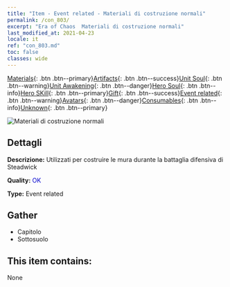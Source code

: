 ```yaml
---
title: "Item - Event related - Materiali di costruzione normali"
permalink: /con_803/
excerpt: "Era of Chaos  Materiali di costruzione normali"
last_modified_at: 2021-04-23
locale: it
ref: "con_803.md"
toc: false
classes: wide
---
```

 [Materials](/ItemsIT/){: .btn .btn--primary}[Artifacts](/ItemsIT/Artifacts/){: .btn .btn--success}[Unit Soul](/ItemsIT/UnitSoul/){: .btn .btn--warning}[Unit Awakening](/ItemsIT/UnitAwakening/){: .btn .btn--danger}[Hero Soul](/ItemsIT/HeroSoul/){: .btn .btn--info}[Hero SKill](/ItemsIT/HeroSkill/){: .btn .btn--primary}[Gift](/ItemsIT/Gift/){: .btn .btn--success}[Event related](/ItemsIT/Events/){: .btn .btn--warning}[Avatars](/ItemsIT/Avatars/){: .btn .btn--danger}[Consumables](/ItemsIT/Consumables/){: .btn .btn--info}[Unknown](/ItemsIT/Unknown/){: .btn .btn--primary}

 ![Materiali di costruzione normali](/images/t/i_3061.png)

## Dettagli
 **Descrizione:** Utilizzati per costruire le mura durante la battaglia difensiva di Steadwick

 **Quality:** <span style="color: #0000CD">OK</span>

 **Type:** Event related

## Gather

*    Capitolo 
*    Sottosuolo 

## This item contains:

  None

